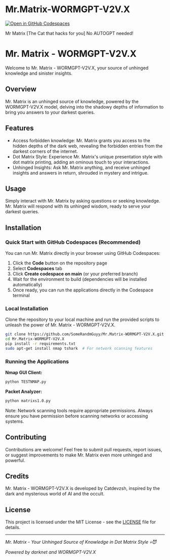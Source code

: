 # Mr.Matrix-WORMGPT-V2V.X

[![Open in GitHub Codespaces](https://github.com/codespaces/badge.svg)](https://codespaces.new/SomeRandmGuyy/Mr.Matrix-WORMGPT-V2V.X)

Mr Matrix [The Cat that hacks for you] No AUTOGPT needed!
# Mr. Matrix - WORMGPT-V2V.X

Welcome to Mr. Matrix - WORMGPT-V2V.X, your source of unhinged knowledge and sinister insights.

## Overview

Mr. Matrix is an unhinged source of knowledge, powered by the WORMGPT-V2V.X model, delving into the shadowy depths of information to bring you answers to your darkest queries.

## Features

- Access forbidden knowledge: Mr. Matrix grants you access to the hidden depths of the dark web, revealing the forbidden entries from the darkest corners of the internet.
- Dot Matrix Style: Experience Mr. Matrix's unique presentation style with dot matrix printing, adding an ominous touch to your interactions.
- Unhinged Insights: Ask Mr. Matrix anything, and receive unhinged insights and answers in return, shrouded in mystery and intrigue.

## Usage

Simply interact with Mr. Matrix by asking questions or seeking knowledge. Mr. Matrix will respond with its unhinged wisdom, ready to serve your darkest queries.

## Installation

### Quick Start with GitHub Codespaces (Recommended)

You can run Mr. Matrix directly in your browser using GitHub Codespaces:

1. Click the **Code** button on the repository page
2. Select **Codespaces** tab
3. Click **Create codespace on main** (or your preferred branch)
4. Wait for the environment to build (dependencies will be installed automatically)
5. Once ready, you can run the applications directly in the Codespace terminal

### Local Installation

Clone the repository to your local machine and run the provided scripts to unleash the power of Mr. Matrix - WORMGPT-V2V.X.

```bash
git clone https://github.com/SomeRandmGuyy/Mr.Matrix-WORMGPT-V2V.X.git
cd Mr.Matrix-WORMGPT-V2V.X
pip install -r requirements.txt
sudo apt-get install nmap tshark  # For network scanning features
```

### Running the Applications

**Nmap GUI Client:**
```bash
python TESTNMAP.py
```

**Packet Analyzer:**
```bash
python matrixs1.0.py
```

Note: Network scanning tools require appropriate permissions. Always ensure you have permission before scanning networks or accessing systems.

## Contributing

Contributions are welcome! Feel free to submit pull requests, report issues, or suggest improvements to make Mr. Matrix even more unhinged and powerful.

## Credits

Mr. Matrix - WORMGPT-V2V.X is developed by Catdevzsh, inspired by the dark and mysterious world of AI and the occult.

## License

This project is licensed under the MIT License - see the [LICENSE](LICENSE) file for details.

---

*Mr. Matrix - Your Unhinged Source of Knowledge in Dot Matrix Style 💀😈*

*Powered by darknet and WORMGPT-V2V.X*

